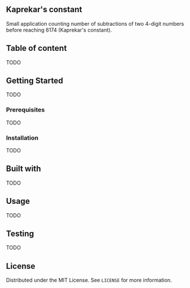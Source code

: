 ## Kaprekar's constant
Small application counting number of subtractions of two 4-digit numbers before reaching 6174 (Kaprekar's constant).

## Table of content
TODO

## Getting Started
TODO

### Prerequisites
TODO

### Installation
TODO

## Built with
TODO

## Usage
TODO

## Testing
TODO

## License

Distributed under the MIT License. See `LICENSE` for more information.

